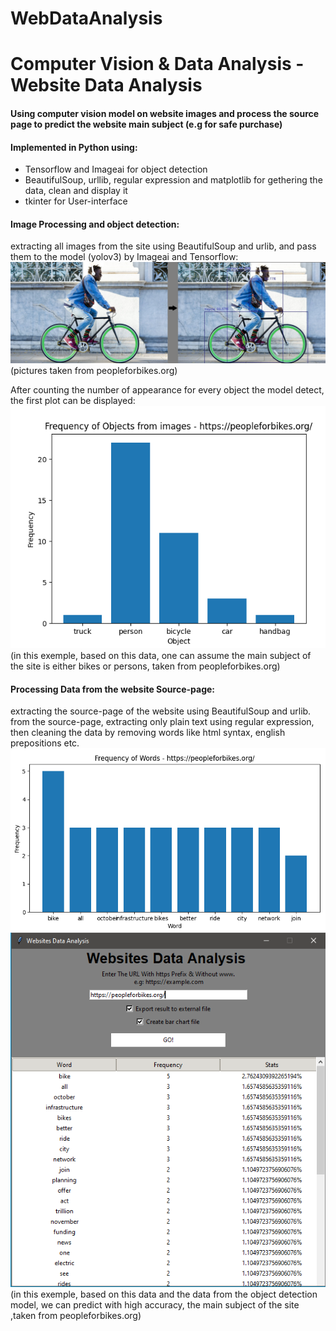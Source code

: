# WebDataAnalysis
# Computer Vision & Data Analysis - Website Data Analysis


#### Using computer vision model on website images and process the source page to predict the website main subject (e.g for safe purchase)
#### Implemented in Python using:
- Tensorflow and Imageai for object detection
- BeautifulSoup, urllib, regular expression and matplotlib for gethering the data, clean and display it
- tkinter for User-interface

#### Image Processing and object detection:
extracting all images from the site using BeautifulSoup and urlib, and pass them to the model (yolov3) by Imageai and Tensorflow:
![alt text](imgs/comb.jpg)
(pictures taken from peopleforbikes.org)  

After counting the number of appearance for every object the model detect, the first plot can be displayed:
![alt text](imgs/objects.PNG)  
(in this exemple, based on this data, one can assume the main subject of the site is either bikes or persons, taken from peopleforbikes.org)  

#### Processing Data from the website Source-page:
extracting the source-page of the website using BeautifulSoup and urlib.  
from the source-page, extracting only plain text using regular expression, then cleaning the data by removing words like html syntax, english prepositions etc.
![alt text](imgs/words.PNG)![alt text](imgs/list.PNG)  
(in this exemple, based on this data and the data from the object detection model, we can predict with high accuracy, the main subject of the site ,taken from peopleforbikes.org)  
